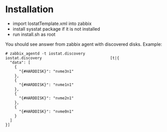 # Installation

- import IostatTemplate.xml into zabbix
- install sysstat package if it is not installed
- run install.sh as root

You should see answer from zabbix agent with discovered disks.
Example:
```
# zabbix_agentd -t iostat.discovery
iostat.discovery                              [t|{
  "data": [
    {
      "{#HARDDISK}": "nvme3n1"
    }, 
    {
      "{#HARDDISK}": "nvme1n1"
    }, 
    {
      "{#HARDDISK}": "nvme2n1"
    }, 
    {
      "{#HARDDISK}": "nvme0n1"
    }
  ]
}]
```
